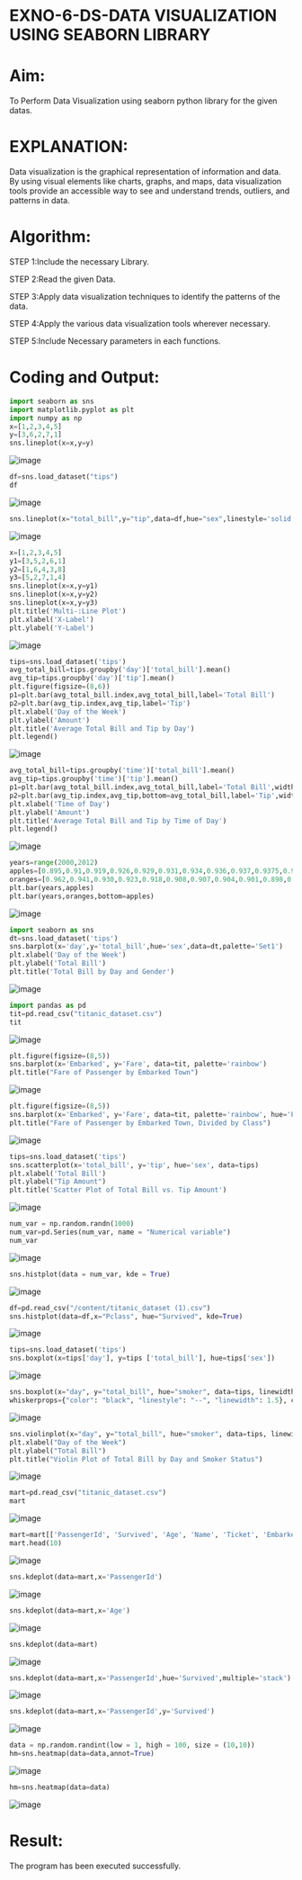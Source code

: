 # EXNO-6-DS-DATA VISUALIZATION USING SEABORN LIBRARY

# Aim:
  To Perform Data Visualization using seaborn python library for the given datas.

# EXPLANATION:
Data visualization is the graphical representation of information and data. By using visual elements like charts, graphs, and maps, data visualization tools provide an accessible way to see and understand trends, outliers, and patterns in data.

# Algorithm:
STEP 1:Include the necessary Library.

STEP 2:Read the given Data.

STEP 3:Apply data visualization techniques to identify the patterns of the data.

STEP 4:Apply the various data visualization tools wherever necessary.

STEP 5:Include Necessary parameters in each functions.

# Coding and Output:
```py
import seaborn as sns
import matplotlib.pyplot as plt
import numpy as np
x=[1,2,3,4,5]
y=[3,6,2,7,1]
sns.lineplot(x=x,y=y)
```
![image](https://github.com/user-attachments/assets/c7f7b1fb-586a-467e-82ee-2997f961143f)

```py
df=sns.load_dataset("tips")
df
```
![image](https://github.com/user-attachments/assets/e171cab6-c8b0-4b3d-b74f-8b1b4f055293)

```py
sns.lineplot(x="total_bill",y="tip",data=df,hue="sex",linestyle='solid',legend="auto")
```
![image](https://github.com/user-attachments/assets/331ac47a-ddaf-4948-8362-50103603016e)

```py
x=[1,2,3,4,5]
y1=[3,5,2,6,1]
y2=[1,6,4,3,8]
y3=[5,2,7,1,4]
sns.lineplot(x=x,y=y1)
sns.lineplot(x=x,y=y2)
sns.lineplot(x=x,y=y3)
plt.title('Multi-:Line Plot')
plt.xlabel('X-Label')
plt.ylabel('Y-Label')
```
![image](https://github.com/user-attachments/assets/4144bfaf-cbe8-4152-90d5-15ea47e94452)

```py
tips=sns.load_dataset('tips')
avg_total_bill=tips.groupby('day')['total_bill'].mean()
avg_tip=tips.groupby('day')['tip'].mean()
plt.figure(figsize=(8,6))
p1=plt.bar(avg_total_bill.index,avg_total_bill,label='Total Bill')
p2=plt.bar(avg_tip.index,avg_tip,label='Tip')
plt.xlabel('Day of the Week')
plt.ylabel('Amount')
plt.title('Average Total Bill and Tip by Day')
plt.legend()
```
![image](https://github.com/user-attachments/assets/72ace6eb-6b62-4219-8cac-b1670af5be84)

```py
avg_total_bill=tips.groupby('time')['total_bill'].mean()
avg_tip=tips.groupby('time')['tip'].mean()
p1=plt.bar(avg_total_bill.index,avg_total_bill,label='Total Bill',width=0.4)
p2=plt.bar(avg_tip.index,avg_tip,bottom=avg_total_bill,label='Tip',width=0.4)
plt.xlabel('Time of Day')
plt.ylabel('Amount')
plt.title('Average Total Bill and Tip by Time of Day')
plt.legend()
```
![image](https://github.com/user-attachments/assets/d21a04ba-2071-44b8-a7ec-d044f6edee55)

```py
years=range(2000,2012)
apples=[0.895,0.91,0.919,0.926,0.929,0.931,0.934,0.936,0.937,0.9375,0.9372,0.939]
oranges=[0.962,0.941,0.930,0.923,0.918,0.908,0.907,0.904,0.901,0.898,0.9,0.896]
plt.bar(years,apples)
plt.bar(years,oranges,bottom=apples)
```
![image](https://github.com/user-attachments/assets/c4514658-29ef-46ef-a7c2-0f601042e7bd)

```py
import seaborn as sns
dt=sns.load_dataset('tips')
sns.barplot(x='day',y='total_bill',hue='sex',data=dt,palette='Set1')
plt.xlabel('Day of the Week')
plt.ylabel('Total Bill')
plt.title('Total Bill by Day and Gender')
```
![image](https://github.com/user-attachments/assets/784ec14a-6fe6-46e0-bde8-a420f0a85c40)

```py
import pandas as pd
tit=pd.read_csv("titanic_dataset.csv")
tit
```
![image](https://github.com/user-attachments/assets/eb611838-3e0b-4ce6-b240-5337294650bb)

```py
plt.figure(figsize=(8,5))
sns.barplot(x='Embarked', y='Fare', data=tit, palette='rainbow')
plt.title("Fare of Passenger by Embarked Town")
```
![image](https://github.com/user-attachments/assets/feda2f05-7914-427d-bfab-75a2c4008af2)

```py
plt.figure(figsize=(8,5))
sns.barplot(x='Embarked', y='Fare', data=tit, palette='rainbow', hue='Pclass')
plt.title("Fare of Passenger by Embarked Town, Divided by Class")
```
![image](https://github.com/user-attachments/assets/2d452360-3854-4f08-9c5b-b191aac4ffb0)

```py
tips=sns.load_dataset('tips')
sns.scatterplot(x='total_bill', y='tip', hue='sex', data=tips)
plt.xlabel('Total Bill')
plt.ylabel("Tip Amount")
plt.title('Scatter Plot of Total Bill vs. Tip Amount')
```
![image](https://github.com/user-attachments/assets/06455b8f-77b4-4c37-9ead-594c18eab422)

```py
num_var = np.random.randn(1000)
num_var=pd.Series(num_var, name = "Numerical variable")
num_var
```
![image](https://github.com/user-attachments/assets/b827a800-2a9b-484f-8fc1-7263c8e617e0)

```py
sns.histplot(data = num_var, kde = True)
```
![image](https://github.com/user-attachments/assets/43fb43a3-1276-450d-babd-eb1985611b52)

```py
df=pd.read_csv("/content/titanic_dataset (1).csv")
sns.histplot(data=df,x="Pclass", hue="Survived", kde=True)
```
![image](https://github.com/user-attachments/assets/32138d81-5d51-4108-a8eb-e9545c49da6b)

```py
tips=sns.load_dataset('tips')
sns.boxplot(x=tips['day'], y=tips ['total_bill'], hue=tips['sex'])
```
![image](https://github.com/user-attachments/assets/6edb40b8-0791-42df-a50f-4c76a9f842b7)

```py
sns.boxplot(x="day", y="total_bill", hue="smoker", data=tips, linewidth=2, width=0.6, boxprops={"facecolor": "lightblue", "edgecolor": "darkblue"},
whiskerprops={"color": "black", "linestyle": "--", "linewidth": 1.5}, capprops={"color": "black", "linestyle": "--", "linewidth": 1.5})
```
![image](https://github.com/user-attachments/assets/e2526595-27f3-4c51-a6ca-cb25ba17fc4a)

```py
sns.violinplot(x="day", y="total_bill", hue="smoker", data=tips, linewidth=2, width=0.6, palette="Set3", inner="quartile")
plt.xlabel("Day of the Week")
plt.ylabel("Total Bill")
plt.title("Violin Plot of Total Bill by Day and Smoker Status")
```
![image](https://github.com/user-attachments/assets/5562c300-e2c8-42b1-9912-71cc295e49c4)

```py
mart=pd.read_csv("titanic_dataset.csv")
mart
```
![image](https://github.com/user-attachments/assets/1b449ca8-fbeb-4b73-88a3-129a0d78ac02)

```py
mart=mart[['PassengerId', 'Survived', 'Age', 'Name', 'Ticket', 'Embarked']]
mart.head(10)
```
![image](https://github.com/user-attachments/assets/57b2553a-6c52-4df6-bdb5-dc025f09a5a4)

```py
sns.kdeplot(data=mart,x='PassengerId')
```
![image](https://github.com/user-attachments/assets/879f90b4-ad14-4316-b7cb-34ad575d3687)

```py
sns.kdeplot(data=mart,x='Age')
```
![image](https://github.com/user-attachments/assets/5fc5e4b0-d84e-4d60-8e19-1dd60dc4a48f)

```py
sns.kdeplot(data=mart)
```
![image](https://github.com/user-attachments/assets/de7bf467-cb3f-44ff-afd1-600589b2884f)

```py
sns.kdeplot(data=mart,x='PassengerId',hue='Survived',multiple='stack')
```
![image](https://github.com/user-attachments/assets/cb58fcf1-80bb-4092-b155-bfb06692e087)

```py
sns.kdeplot(data=mart,x='PassengerId',y='Survived')
```
![image](https://github.com/user-attachments/assets/51c290ae-96ff-4dec-b583-71d832043d9f)

```py
data = np.random.randint(low = 1, high = 100, size = (10,10))
hm=sns.heatmap(data=data,annot=True)
```
![image](https://github.com/user-attachments/assets/62d0e63a-854d-4e1f-a894-14a5089b7daf)


```py
hm=sns.heatmap(data=data)
```
![image](https://github.com/user-attachments/assets/1ad83bc7-9e66-478a-9b74-563cb067b848)



# Result:
 The program has been executed successfully.
